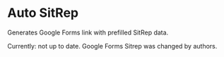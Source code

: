 # Auto SitRep 

Generates Google Forms link with prefilled SitRep data.


Currently: not up to date. Google Forms Sitrep was changed by authors.

